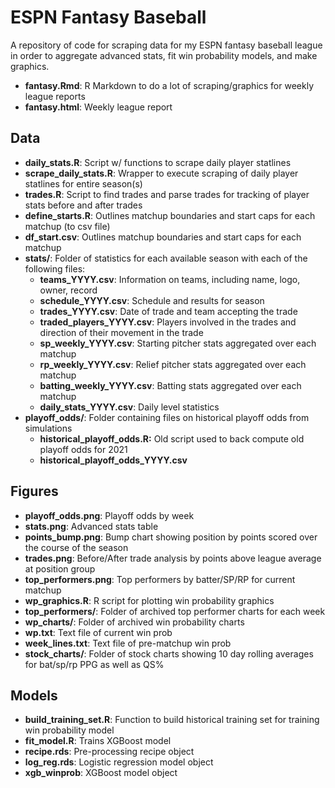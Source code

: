 # ESPN Fantasy Baseball
A repository of code for scraping data for my ESPN fantasy baseball league in order to aggregate advanced stats, fit win probability models, and make graphics.


* __fantasy.Rmd__: R Markdown to do a lot of scraping/graphics for weekly league reports
* __fantasy.html__: Weekly league report


## Data

* __daily_stats.R__: Script w/ functions to scrape daily player statlines
* __scrape_daily_stats.R__: Wrapper to execute scraping of daily player statlines for entire season(s)
* __trades.R__: Script to find trades and parse trades for tracking of player stats before and after trades
* __define_starts.R__: Outlines matchup boundaries and start caps for each matchup (to csv file) 
* __df_start.csv__: Outlines matchup boundaries and start caps for each matchup
* __stats/__: Folder of statistics for each available season with each of the following files:
    * __teams_YYYY.csv__: Information on teams, including name, logo, owner, record
    * __schedule_YYYY.csv__: Schedule and results for season
    * __trades_YYYY.csv__: Date of trade and team accepting the trade
    * __traded_players_YYYY.csv__: Players involved in the trades and direction of their movement in the trade
    * __sp_weekly_YYYY.csv__: Starting pitcher stats aggregated over each matchup
    * __rp_weekly_YYYY.csv__: Relief pitcher stats aggregated over each matchup
    * __batting_weekly_YYYY.csv__: Batting stats aggregated over each matchup
    * __daily_stats_YYYY.csv__: Daily level statistics
* __playoff_odds/__: Folder containing files on historical playoff odds from simulations
    * __historical_playoff_odds.R:__ Old script used to back compute old playoff odds for 2021
    * __historical_playoff_odds_YYYY.csv__


## Figures

* __playoff_odds.png__: Playoff odds by week 
* __stats.png__: Advanced stats table
* __points_bump.png__: Bump chart showing position by points scored over the course of the season 
* __trades.png__: Before/After trade analysis by points above league average at position group
* __top_performers.png__: Top performers by batter/SP/RP for current matchup 
* __wp_graphics.R__: R script for plotting win probability graphics
* __top_performers/__: Folder of archived top performer charts for each week
* __wp_charts/__: Folder of archived win probability charts
* __wp.txt__: Text file of current win prob
* __week_lines.txt__: Text file of pre-matchup win prob
* __stock_charts/__: Folder of stock charts showing 10 day rolling averages for bat/sp/rp PPG as well as QS% 

## Models

* __build_training_set.R__: Function to build historical training set for training win probability model
* __fit_model.R__: Trains XGBoost model 
* __recipe.rds__: Pre-processing recipe object 
* __log_reg.rds__: Logistic regression model object 
* __xgb_winprob__: XGBoost model object
